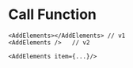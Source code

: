 
# Call Function
```tsx
<AddElements></AddElements> // v1
<AddElements />   // v2
```

```tsx
<AddElements item={...}/>
```


